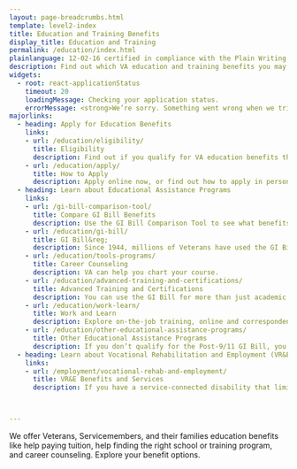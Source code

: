 ```yaml
---
layout: page-breadcrumbs.html
template: level2-index
title: Education and Training Benefits
display_title: Education and Training
permalink: /education/index.html
plainlanguage: 12-02-16 certified in compliance with the Plain Writing Act
description: Find out which VA education and training benefits you may qualify for through the GI Bill and other educational assistance programs—and start your online application today.
widgets:
  - root: react-applicationStatus
    timeout: 20
    loadingMessage: Checking your application status.
    errorMessage: <strong>We’re sorry. Something went wrong when we tried to load your saved application.</strong><br/>Please try refreshing your browser in a few minutes.
majorlinks:
  - heading: Apply for Education Benefits
    links:
    - url: /education/eligibility/
      title: Eligibility
      description: Find out if you qualify for VA education benefits through the GI Bill program and other educational assistance programs.
    - url: /education/apply/
      title: How to Apply
      description: Apply online now, or find out how to apply in person or by mail.
  - heading: Learn about Educational Assistance Programs
    links:
    - url: /gi-bill-comparison-tool/
      title: Compare GI Bill Benefits
      description: Use the GI Bill Comparison Tool to see what benefits you’ll get at the school you want to attend.
    - url: /education/gi-bill/
      title: GI Bill&reg;
      description: Since 1944, millions of Veterans have used the GI Bill to pay for college.
    - url: /education/tools-programs/
      title: Career Counseling
      description: VA can help you chart your course.
    - url: /education/advanced-training-and-certifications/
      title: Advanced Training and Certifications
      description: You can use the GI Bill for more than just academic programs.
    - url: /education/work-learn/
      title: Work and Learn
      description: Explore on-the-job training, online and correspondence study, and other programs.
    - url: /education/other-educational-assistance-programs/
      title: Other Educational Assistance Programs
      description: If you don’t qualify for the Post-9/11 GI Bill, you can apply for education benefits through VEAP and Call to Service. REAP ended in 2015, but some benefits stay in place for a couple more years.
  - heading: Learn about Vocational Rehabilitation and Employment (VR&E)
    links:
    - url: /employment/vocational-rehab-and-employment/
      title: VR&E Benefits and Services
      description: If you have a service-connected disability that limits your ability to work or prevents you from working, find out if you can get VR&E benefits and services—like help exploring employment options and getting more training if required. 



---
```


<div class="va-introtext">

We offer Veterans, Servicemembers, and their families education benefits like help paying tuition, help finding the right school or training program, and career counseling. Explore your benefit options.   

</div>
<div id="react-applicationStatus" data-hide-apply-button class="static-page-widget"></div>
